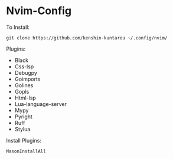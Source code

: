 # Nvim-Config

To Install:

```git clone https://github.com/kenshin-kuntarou ~/.config/nvim/```

Plugins:

* Black
* Css-lsp
* Debugpy
* Goimports
* Golines
* Gopls
* Html-lsp
* Lua-language-server
* Mypy
* Pyright
* Ruff
* Stylua

Install Plugins:

```MasonInstallAll```
